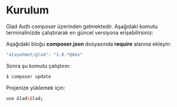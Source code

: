 Kurulum
===

Glad Auth composer üzerinden gelmektedir. Aşağıdaki komutu terminalinizde çalıştırarak en güncel versiyona erişebilirsiniz:

Aşağıdaki bloğu **composer.json** dosyasında **require** alanına ekleyin:
```php
"atayahmet/glad": "1.0.*@dev"
```

Sonra şu komutu çalıştırın:
```php
$ composer update
```

Projenize yüklemek için:
```sh
use Glad\Glad;
```